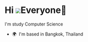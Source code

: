 Hi ![](https://user-images.githubusercontent.com/18350557/176309783-0785949b-9127-417c-8b55-ab5a4333674e.gif)Everyone💫
============================================================================================================================

I'm study Computer Science

* 🌍  I'm based in Bangkok, Thailand
